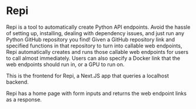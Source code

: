 Repi
===========================
Repi is a tool to automatically create Python API endpoints. Avoid the hassle of setting up, installing, dealing with dependency issues, and just run any Python GitHub repository you find! Given a GitHub repository link and specified functions in that repository to turn into callable web endpoints, Repi automatically creates and runs those callable web endpoints for users to call almost immediately. Users can also specify a Docker link that the web endpoints should run in, or a GPU to run on.

This is the frontend for Repi, a Next.JS app that queries a localhost backend.

Repi has a home page with form inputs and returns the web endpoint links as a response.
